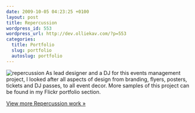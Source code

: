 ```yaml
--- 
date: 2009-10-05 04:23:25 +0100
layout: post
title: Repercussion
wordpress_id: 553
wordpress_url: http://dev.olliekav.com/?p=553
categories: 
  title: Portfolio
  slug: portfolio
  autoslug: portfolio
---
```

![repercussion](http://www.olliekav.com/wp-content/uploads/repercussion.jpg "repercussion")
As lead designer and a DJ for this events management project, I looked after all aspects of design from branding, flyers, posters, tickets and DJ passes, to all event decor. More samples of this project can be found in my Flickr portfolio section.

[View more Repercussion work »](http://www.flickr.com/photos/olliekav/sets/72157604495517724/ "Repercussion")

